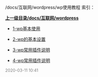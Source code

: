 /docs/互联网/wordpress/wp使用教程 索引：


**[上一级目录/docs/互联网/wordpress](/docs/互联网/wordpress/index.md)**

- [1-wp基本使用](/docs/互联网/wordpress/wp使用教程/1-wp基本使用.md)

- [2-wp的基本设置](/docs/互联网/wordpress/wp使用教程/2-wp的基本设置.md)

- [3-wp常用插件说明](/docs/互联网/wordpress/wp使用教程/3-wp常用插件说明.md)

- [4-wp常用插件说明](/docs/互联网/wordpress/wp使用教程/4-wp常用插件说明.md)


<font size=2 color='grey'> 2020-03-11 10:41 </font>